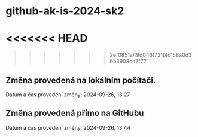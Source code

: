 # github-ak-is-2024-sk2

<<<<<<< HEAD
=======

>>>>>>> 2ef0851a49d046f721bfc158a0d3bb3908cd7f77
## Změna provedená na lokálním počítači.
Datum a čas provedení změny: 2024-09-26, 13:27
## Změna provedená přímo na GitHubu
Datum a čas provedení změny: 2024-09-26, 13:44
